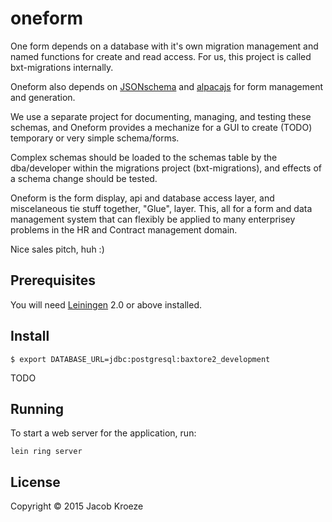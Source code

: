# oneform

One form depends on a database with it's own migration management and
named functions for create and read access. For us,
this project is called bxt-migrations internally.

Oneform also depends on [JSONschema](http://jsonschema.org) and
[alpacajs](http://alpacajs.org) for form management and generation.

We use a separate project for documenting, managing, and testing these
schemas, and Oneform provides a mechanize for a GUI to create (TODO)
temporary or very simple schema/forms.

Complex schemas should be loaded to the schemas table by the
dba/developer within the migrations project (bxt-migrations), and effects of a schema change should be tested.

Oneform is the form display, api and database access layer, and
miscelaneous tie stuff together, "Glue", layer. This, all for a form
and data management system that can flexibly be applied to many
enterprisey problems in the HR and Contract management domain.

Nice sales pitch, huh :)

## Prerequisites

You will need [Leiningen][1] 2.0 or above installed.

[1]: https://github.com/technomancy/leiningen

## Install

`$ export DATABASE_URL=jdbc:postgresql:baxtore2_development`

TODO

## Running

To start a web server for the application, run:

    lein ring server

## License

Copyright © 2015 Jacob Kroeze

